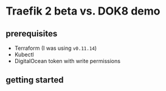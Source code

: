 # Traefik 2 beta vs. DOK8 demo

## prerequisites
- Terraform (I was using `v0.11.14`)
- Kubectl
- DigitalOcean token with write permissions

## getting started
